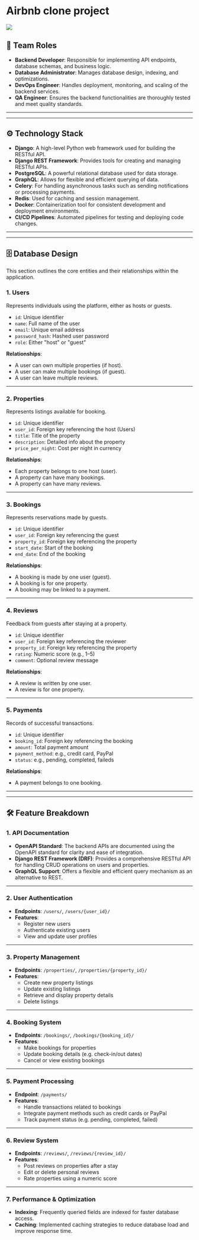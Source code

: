 # **Airbnb clone project**
![](https://drive.google.com/uc?export=view&id=101sJtlr2kZhDblKYOofUJlLQhgnkBc1k)


## **👥 Team Roles**

- **Backend Developer**: Responsible for implementing API endpoints, database schemas, and business logic.
- **Database Administrator**: Manages database design, indexing, and optimizations.
- **DevOps Engineer**: Handles deployment, monitoring, and scaling of the backend services.
- **QA Engineer**: Ensures the backend functionalities are thoroughly tested and meet quality standards.

---
---
## **⚙️ Technology Stack**
- **Django**: A high-level Python web framework used for building the RESTful API.
- **Django REST Framework**: Provides tools for creating and managing RESTful APIs.
- **PostgreSQL**: A powerful relational database used for data storage.
- **GraphQL**: Allows for flexible and efficient querying of data.
- **Celery**: For handling asynchronous tasks such as sending notifications or processing payments.
- **Redis**: Used for caching and session management.
- **Docker**: Containerization tool for consistent development and deployment environments.
- **CI/CD Pipelines**: Automated pipelines for testing and deploying code changes.

---
---
## 🗄️ Database Design

This section outlines the core entities and their relationships within the application.

### 1. Users
Represents individuals using the platform, either as hosts or guests.

- `id`: Unique identifier
- `name`: Full name of the user
- `email`: Unique email address
- `password_hash`: Hashed user password
- `role`: Either "host" or "guest"

**Relationships**:
- A user can own multiple properties (if host).
- A user can make multiple bookings (if guest).
- A user can leave multiple reviews.

---

### 2. Properties
Represents listings available for booking.

- `id`: Unique identifier
- `user_id`: Foreign key referencing the host (Users)
- `title`: Title of the property
- `description`: Detailed info about the property
- `price_per_night`: Cost per night in currency

**Relationships**:
- Each property belongs to one host (user).
- A property can have many bookings.
- A property can have many reviews.

---

### 3. Bookings
Represents reservations made by guests.

- `id`: Unique identifier
- `user_id`: Foreign key referencing the guest
- `property_id`: Foreign key referencing the property
- `start_date`: Start of the booking
- `end_date`: End of the booking

**Relationships**:
- A booking is made by one user (guest).
- A booking is for one property.
- A booking may be linked to a payment.

---

### 4. Reviews
Feedback from guests after staying at a property.

- `id`: Unique identifier
- `user_id`: Foreign key referencing the reviewer
- `property_id`: Foreign key referencing the property
- `rating`: Numeric score (e.g., 1–5)
- `comment`: Optional review message

**Relationships**:
- A review is written by one user.
- A review is for one property.

---

### 5. Payments
Records of successful transactions.

- `id`: Unique identifier
- `booking_id`: Foreign key referencing the booking
- `amount`: Total payment amount
- `payment_method`: e.g., credit card, PayPal
- `status`: e.g., pending, completed, faileds

**Relationships**:
- A payment belongs to one booking.

---
---
## 🛠️ Feature Breakdown

### 1. API Documentation
- **OpenAPI Standard**: The backend APIs are documented using the OpenAPI standard for clarity and ease of integration.
- **Django REST Framework (DRF)**: Provides a comprehensive RESTful API for handling CRUD operations on users and properties.
- **GraphQL Support**: Offers a flexible and efficient query mechanism as an alternative to REST.

---

### 2. User Authentication
- **Endpoints**: `/users/`, `/users/{user_id}/`
- **Features**:
  - Register new users
  - Authenticate existing users
  - View and update user profiles

---

### 3. Property Management
- **Endpoints**: `/properties/`, `/properties/{property_id}/`
- **Features**:
  - Create new property listings
  - Update existing listings
  - Retrieve and display property details
  - Delete listings

---

### 4. Booking System
- **Endpoints**: `/bookings/`, `/bookings/{booking_id}/`
- **Features**:
  - Make bookings for properties
  - Update booking details (e.g. check-in/out dates)
  - Cancel or view existing bookings

---

### 5. Payment Processing
- **Endpoint**: `/payments/`
- **Features**:
  - Handle transactions related to bookings
  - Integrate payment methods such as credit cards or PayPal
  - Track payment status (e.g. pending, completed, failed)

---

### 6. Review System
- **Endpoints**: `/reviews/`, `/reviews/{review_id}/`
- **Features**:
  - Post reviews on properties after a stay
  - Edit or delete personal reviews
  - Rate properties using a numeric score

---

### 7. Performance & Optimization
- **Indexing**: Frequently queried fields are indexed for faster database access.
- **Caching**: Implemented caching strategies to reduce database load and improve response time.
